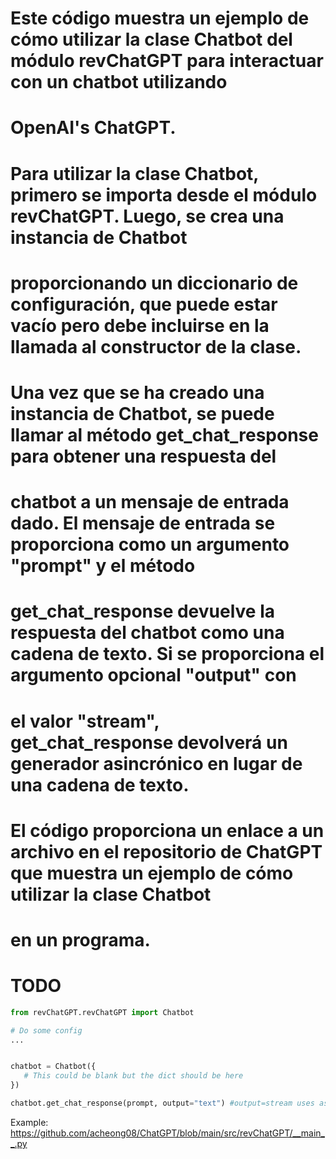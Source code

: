 # Este código muestra un ejemplo de cómo utilizar la clase Chatbot del módulo revChatGPT para interactuar con un chatbot utilizando 
# OpenAI's ChatGPT.
# 
# Para utilizar la clase Chatbot, primero se importa desde el módulo revChatGPT. Luego, se crea una instancia de Chatbot 
# proporcionando un diccionario de configuración, que puede estar vacío pero debe incluirse en la llamada al constructor de la clase.
# 
# Una vez que se ha creado una instancia de Chatbot, se puede llamar al método get_chat_response para obtener una respuesta del 
# chatbot a un mensaje de entrada dado. El mensaje de entrada se proporciona como un argumento "prompt" y el método 
# get_chat_response devuelve la respuesta del chatbot como una cadena de texto. Si se proporciona el argumento opcional "output" con 
# el valor "stream", get_chat_response devolverá un generador asincrónico en lugar de una cadena de texto.
# 
# El código proporciona un enlace a un archivo en el repositorio de ChatGPT que muestra un ejemplo de cómo utilizar la clase Chatbot 
# en un programa.

# TODO

```py
from revChatGPT.revChatGPT import Chatbot

# Do some config
...


chatbot = Chatbot({
   # This could be blank but the dict should be here
})

chatbot.get_chat_response(prompt, output="text") #output=stream uses async generator
```

Example: https://github.com/acheong08/ChatGPT/blob/main/src/revChatGPT/__main__.py